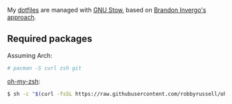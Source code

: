 My [dotfiles](https://dotfiles.github.io/) are managed with [GNU Stow](https://www.gnu.org/software/stow/), based on [Brandon Invergo's approach](http://brandon.invergo.net/news/2012-05-26-using-gnu-stow-to-manage-your-dotfiles.html).

## Required packages

Assuming Arch:

```bash
# pacman -S curl zsh git
```

[oh-my-zsh](https://github.com/robbyrussell/oh-my-zsh):

```bash
$ sh -c "$(curl -fsSL https://raw.githubusercontent.com/robbyrussell/oh-my-zsh/master/tools/install.sh)"
```
